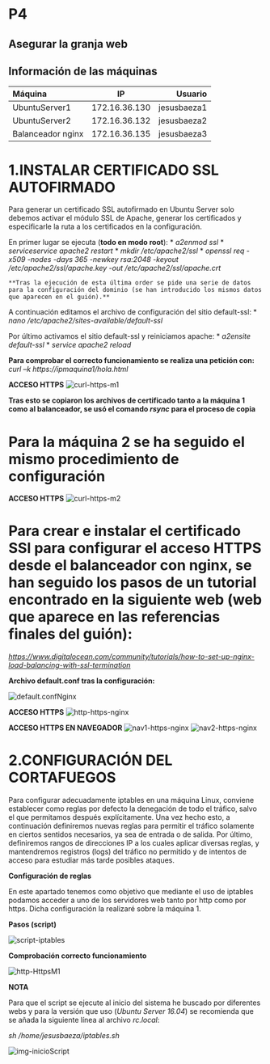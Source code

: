 # P4
## Asegurar la granja web

## Información de las máquinas

Máquina | IP | Usuario
:-------|:--:|-------:
UbuntuServer1 | 172.16.36.130 | jesusbaeza1
UbuntuServer2 | 172.16.36.132 | jesusbaeza2
Balanceador nginx | 172.16.36.135 | jesusbaeza3


# 1.INSTALAR CERTIFICADO SSL AUTOFIRMADO

Para generar un certificado SSL autofirmado en Ubuntu Server solo debemos activar
el módulo SSL de Apache, generar los certificados y especificarle la ruta a los
certificados en la configuración.

En primer lugar se ejecuta (**todo en modo root**):
    * *a2enmod ssl*
    * *serviceservice apache2 restart*
    * *mkdir /etc/apache2/ssl*
    * *openssl req -x509 -nodes -days 365 -newkey rsa:2048 -keyout /etc/apache2/ssl/apache.key -out /etc/apache2/ssl/apache.crt* 
    
    **Tras la ejecución de esta última order se pide una serie de datos para la configuración del dominio (se han introducido los mismos datos que aparecen en el guión).**

A continuación editamos el archivo de configuración del sitio default-ssl:
    * *nano /etc/apache2/sites-available/default-ssl*

Por último activamos el sitio default-ssl y reiniciamos apache:
    * *a2ensite default-ssl*
    * *service apache2 reload*

**Para comprobar el correcto funcionamiento se realiza una petición con:** *curl –k https://ipmaquina1/hola.html*

**ACCESO HTTPS**
![curl-https-m1]()

**Tras esto se copiaron los archivos de certificado tanto a la máquina 1 como al balanceador, se usó el comando *rsync* para el proceso de copia**


# **Para la máquina 2 se ha seguido el mismo procedimiento de configuración**

**ACCESO HTTPS**
![curl-https-m2]()


# **Para crear e instalar el certificado SSl para configurar el acceso HTTPS desde el balanceador con nginx, se han seguido los pasos de un tutorial encontrado en la siguiente web (web que aparece en las referencias finales del guión):** 
*https://www.digitalocean.com/community/tutorials/how-to-set-up-nginx-load-balancing-with-ssl-termination*

**Archivo default.conf tras la configuración:**

![default.confNginx]()


**ACCESO HTTPS**
![http-https-nginx]()

**ACCESO HTTPS EN NAVEGADOR**
![nav1-https-nginx]()
![nav2-https-nginx]()

# 2.CONFIGURACIÓN DEL CORTAFUEGOS

Para configurar adecuadamente iptables en una máquina Linux, conviene establecer como reglas por defecto la denegación de todo el tráfico, salvo el que permitamos después explícitamente. Una vez hecho esto, a continuación definiremos nuevas reglas para permitir el tráfico solamente en ciertos sentidos necesarios, ya sea de entrada o de salida. Por último, definiremos rangos de direcciones IP a los cuales aplicar diversas reglas, y mantendremos registros (logs) del tráfico no permitido y de intentos de acceso para estudiar más tarde posibles ataques.

**Configuración de reglas**

En este apartado tenemos como objetivo que mediante el uso de iptables podamos acceder a uno de los servidores web tanto por http como por https. Dicha configuración la realizaré sobre la máquina 1.

**Pasos (script)**

![script-iptables]()


**Comprobación correcto funcionamiento**

![http-HttpsM1]()

**NOTA**

Para que el script se ejecute al inicio del sistema he buscado por diferentes webs y para la versión que uso (*Ubuntu Server 16.04*) se recomienda que se añada la siguiente línea al archivo *rc.local*:

*sh /home/jesusbaeza/iptables.sh*

![img-inicioScript]()





